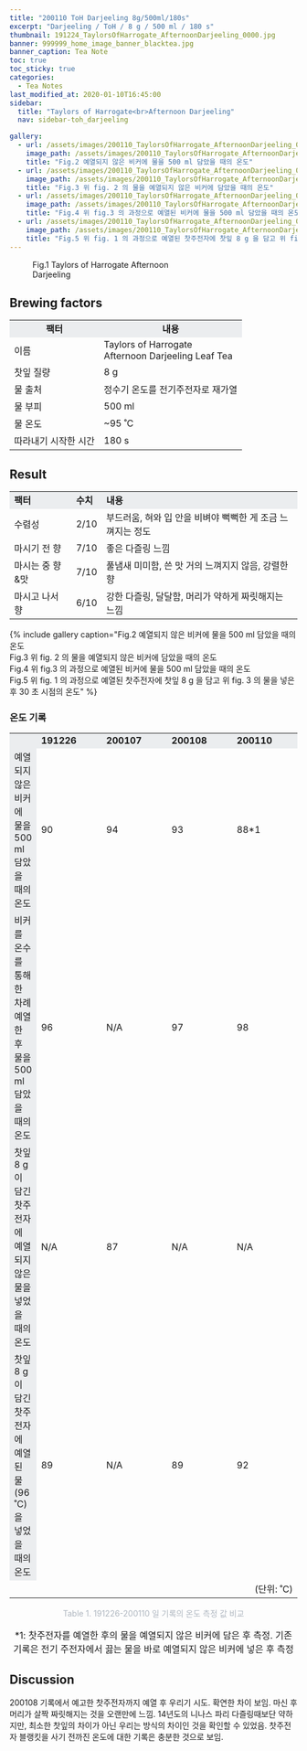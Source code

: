 ```yaml
---
title: "200110 ToH Darjeeling 8g/500ml/180s"
excerpt: "Darjeeling / ToH / 8 g / 500 ml / 180 s"
thumbnail: 191224_TaylorsOfHarrogate_AfternoonDarjeeling_0000.jpg
banner: 999999_home_image_banner_blacktea.jpg
banner_caption: Tea Note
toc: true
toc_sticky: true
categories:
  - Tea Notes
last_modified_at: 2020-01-10T16:45:00
sidebar:
  title: "Taylors of Harrogate<br>Afternoon Darjeeling"
  nav: sidebar-toh_darjeeling

gallery:
  - url: /assets/images/200110_TaylorsOfHarrogate_AfternoonDarjeeling_0014.jpg
    image_path: /assets/images/200110_TaylorsOfHarrogate_AfternoonDarjeeling_0014.jpg
    title: "Fig.2 예열되지 않은 비커에 물을 500 ml 담았을 때의 온도"
  - url: /assets/images/200110_TaylorsOfHarrogate_AfternoonDarjeeling_0015.jpg
    image_path: /assets/images/200110_TaylorsOfHarrogate_AfternoonDarjeeling_0015.jpg
    title: "Fig.3 위 fig. 2 의 물을 예열되지 않은 비커에 담았을 때의 온도"
  - url: /assets/images/200110_TaylorsOfHarrogate_AfternoonDarjeeling_0016.jpg
    image_path: /assets/images/200110_TaylorsOfHarrogate_AfternoonDarjeeling_0016.jpg
    title: "Fig.4 위 fig.3 의 과정으로 예열된 비커에 물을 500 ml 담았을 때의 온도"
  - url: /assets/images/200110_TaylorsOfHarrogate_AfternoonDarjeeling_0017.jpg
    image_path: /assets/images/200110_TaylorsOfHarrogate_AfternoonDarjeeling_0017.jpg
    title: "Fig.5 위 fig. 1 의 과정으로 예열된 찻주전자에 찻잎 8 g 을 담고 위 fig. 3 의 물을 넣은 후 30 초 시점의 온도"
---
```


<figure class="align-center" style="width: 300px">
  <a href="/assets/images/191224_TaylorsOfHarrogate_AfternoonDarjeeling_0000.jpg">
  <img src="{{ site.url }}{{ site.baseurl }}/assets/images/191224_TaylorsOfHarrogate_AfternoonDarjeeling_0000.jpg" alt="">
  </a>
  <figcaption>
  Fig.1 Taylors of Harrogate Afternoon Darjeeling
  </figcaption>
</figure>

## Brewing factors

<div align="center">
  <table align = "center" >
      <tr bgcolor="#ebedef" align ="center">
  	<td><b>팩터</b></td>
  	<td><b>내용</b></td>
      </tr>
      <tr>
  	<td>이름</td>
  	<td>Taylors of Harrogate<br>Afternoon Darjeeling Leaf Tea</td>
      </tr>
      <tr>
  	<td>찻잎 질량</td>
  	<td>8 g</td>
      </tr>
      <tr>
    <td>물 출처</td>
  	<td>정수기 온도를 전기주전자로 재가열</td>
      </tr>
      <tr>
    <td>물 부피</td>
  	<td>500 ml</td>
      </tr>
      <tr>
    <td>물 온도</td>
  	<td>~95 ˚C</td>
      </tr>
      <tr>
    <td>따라내기 시작한 시간</td>
  	<td>180 s</td>
      </tr>
  </table>
</div>

## Result

<div align="center">
  <table align = "center" >
      <tr bgcolor="#ebedef" style="white-space:nowrap">
      	<td><b>팩터</b></td>
        <td><b>수치</b></td>
      	<td><b>내용</b></td>
      </tr>
      <tr>
      	<td>수렴성</td>
      	<td>2/10</td>
        <td>부드러움, 혀와 입 안을 비벼야 뻑뻑한 게 조금 느껴지는 정도</td>
      </tr>
      <tr>
      	<td>마시기 전 향</td>
      	<td>7/10</td>
        <td>좋은 다즐링 느낌</td>
      </tr>
      <tr>
      	<td>마시는 중 향&맛</td>
      	<td>7/10</td>
        <td>풀냄새 미미함, 쓴 맛 거의 느껴지지 않음, 강렬한 향</td>
      </tr>
      <tr>
      	<td>마시고 나서 향</td>
      	<td>6/10</td>
        <td>강한 다즐링, 달달함, 머리가 약하게 짜릿해지는 느낌</td>
      </tr>
  </table>
</div>

{% include gallery caption="Fig.2 예열되지 않은 비커에 물을 500 ml 담았을 때의 온도<br>
Fig.3 위 fig. 2 의 물을 예열되지 않은 비커에 담았을 때의 온도<br>
Fig.4 위 fig.3 의 과정으로 예열된 비커에 물을 500 ml 담았을 때의 온도<br>
Fig.5 위 fig. 1 의 과정으로 예열된 찻주전자에 찻잎 8 g 을 담고 위 fig. 3 의 물을 넣은 후 30 초 시점의 온도" %}

### 온도 기록

<div align="center">
  <table align = "center" >
      <tr bgcolor="#ebedef" style="white-space:nowrap">
      	<td><b></b></td>
        <td style="width:130px"><b>191226</b></td>
      	<td style="width:130px"><b>200107</b></td>
        <td style="width:130px"><b>200108</b></td>
        <td style="width:130px"><b>200110</b></td>
      </tr>
      <tr>
      	<td bgcolor="#ebedef">예열되지 않은 비커에 물을<br>500 ml 담았을 때의 온도</td>
      	<td>90</td>
        <td>94</td>
        <td>93</td>
        <td>88*1</td>
      </tr>
      <tr>
      	<td bgcolor="#ebedef">비커를 온수를 통해 한 차례 예열한 후<br>물을 500 ml 담았을 때의 온도</td>
      	<td>96</td>
        <td>N/A</td>
        <td>97</td>
        <td>98</td>
      </tr>
      <tr>
      	<td bgcolor="#ebedef">찻잎 8 g 이 담긴 찻주전자에<br>예열되지 않은 물을 넣었을 때의 온도</td>
      	<td>N/A</td>
        <td>87</td>
        <td>N/A</td>
        <td>N/A</td>
      </tr>
      <tr>
      	<td bgcolor="#ebedef">찻잎 8 g 이 담긴 찻주전자에<br>예열된 물(96 ˚C)을 넣었을 때의 온도</td>
      	<td>89</td>
        <td>N/A</td>
        <td>89</td>
        <td>92</td>
      </tr>
      <tr>
      	<td></td>
      	<td></td>
        <td></td>
        <td></td>
        <td style="text-align:right">(단위: ˚C)</td>
      </tr>
  </table>
  <p style="color:#aeb6bf;" style="font-size:16px;">Table 1. 191226-200110 일 기록의 온도 측정 값 비교</p>
  <p style="font-size:16px;">*1: 찻주전자를 예열한 후의 물을 예열되지 않은 비커에 담은 후 측정. 기존 기록은 전기 주전자에서 끓는 물을 바로 예열되지 않은 비커에 넣은 후 측정</p>
</div>

## Discussion
200108 기록에서 예고한 찻주전자까지 예열 후 우리기 시도. 확연한 차이 보임. 마신 후 머리가 살짝 짜릿해지는 것을 오랜만에 느낌. 14년도의 니나스 파리 다즐링때보단 약하지만, 최소한 찻잎의 차이가 아닌 우리는 방식의 차이인 것을 확인할 수 있었음. 찻주전자 블랭킷을 사기 전까진 온도에 대한 기록은 충분한 것으로 보임.
